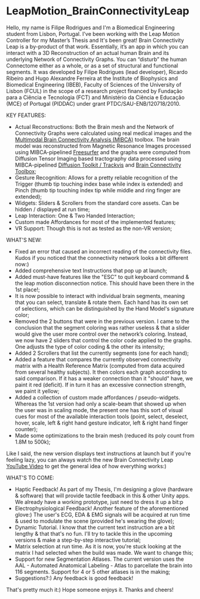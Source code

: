 # LeapMotion_BrainConnectivityLeap

Hello, my name is Filipe Rodrigues and I'm a Biomedical Engineering student from Lisbon, Portugal. I've been working with the Leap Motion Controller for my Master’s Thesis and It's been great!
Brain Connectivity Leap is a by-product of that work. Essentially, it’s an app in which you can interact with a 3D Reconstruction of an actual human Brain and its underlying Network of Connectivity Graphs. You can “disturb” the human Connectome either as a whole, or as a set of structural and functional segments. It was developed by Filipe Rodrigues (lead developer), Ricardo Ribeiro and Hugo Alexandre Ferreira at the Institute of Biophysics and Biomedical Engineering (IBEB), Faculty of Sciences of the University of Lisbon (FCUL) in the scope of a research project financed by Fundação para a Ciência e Tecnologia (FCT) and Ministério da Ciência e Educação (MCE) of Portugal (PIDDAC) under grant PTDC/SAU-ENB/120718/2010.

KEY FEATURES:
- Actual Reconstructions: Both the Brain mesh and the Network of Connectivity Graphs were calculated using real medical images and the [Multimodal Brain Connectivity Analysis (MIBCA)](http://www.mibca.com) toolbox. The brain model was reconstructed from Magnetic Resonance Images processed using MIBCA-pipelined [Freesurfer](http://surfer.nmr.mgh.harvard.edu/) and the graphs were computed from Diffusion Tensor Imaging based tractography data processed using MIBCA-pipelined [Diffusion Toolkit / Trackvis](http://www.trackvis.org/dtk/) and [Brain Connectivity Toolbox](https://sites.google.com/site/bctnet/);
- Gesture Recognition: Allows for a pretty reliable recognition of the Trigger (thumb tip touching index base while index is extended) and Pinch (thumb tip touching index tip while middle and ring finger are extended);
- Widgets: Sliders & Scrollers from the standard core assets. Can be hidden / displayed at run time;
- Leap Interaction: One & Two Handed Interaction;
- Custom made Affordances for most of the implemented features;
- VR Support: Though this is not as tested as the non-VR version;

WHAT'S NEW:
- Fixed an error that caused an incorrect reading of the connectivity files. Kudos if you noticed that the connectivity network looks a bit different now:) 
- Added comprehensive text Instructions that pop up at launch;
- Added must-have features like the "ESC" to quit keyboard command & the leap motion disconnection notice. This should have been there in the 1st place!;
- It is now possible to interact with individual brain segments, meaning that you can select, translate & rotate them. Each hand has its own set of selections, which can be distinguished by the Hand Model's signature color;
- Removed the 2 buttons that were in the previous version. I came to the conclusion that the segment coloring was rather useless & that a slider would give the user more control over the network’s coloring. Instead, we now have 2 sliders that control the color code applied to the graphs. One adjusts the type of color coding & the other its intensity;
- Added 2 Scrollers that list the currently segments (one for each hand);
- Added a feature that compares the currently observed connectivity matrix with a Health Reference Matrix (computed from data acquired from several healthy subjects). It then colors each graph according to said comparison. If it has a weaker connection than it "should" have, we paint it red (deficit). If in turn it has an excessive connection strength, we paint it yellow;
- Added a collection of custom made affordances / pseudo-widgets. Whereas the 1st version had only a scale-beam that showed up when the user was in scaling mode, the present one has this sort of visual cues for most of the available interaction tools (point, select, deselect, hover, scale, left & right hand gesture indicator, left & right hand finger counter);
- Made some optimizations to the brain mesh (reduced its poly count from 1.8M to 500k);

Like I said, the new version displays text instructions at launch but if you're feeling lazy, you can always watch the new Brain Connectivity Leap [YouTube Video](https://www.youtube.com/watch?v=bSz0j2-K_3Y) to get the general idea of how everything works:)

WHAT'S TO COME:
- Haptic Feedback! As part of my Thesis, I'm designing a glove (hardware & software) that will provide tactile feedback in this & other Unity apps. We already have a working prototype, just need to dress it up a bit:p
- Electrophysiological Feedback! Another feature of the aforementioned glove:) The user's ECG, EDA & EMG signals will be acquired at run time & used to modulate the scene (provided he's wearing the glove);
- Dynamic Tutorial. I know that the current text instruction are a bit lengthy & that that's no fun. I'll try to tackle this in the upcoming versions & make a step-by-step interactive tutorial;
- Matrix selection at run time. As it is now, you're stuck looking at the matrix I had selected when the build was made. We want to change this;
- Support for new Segmentation Atlases. The current version uses the AAL - Automated Anatomical Labeling - Atlas to parcellate the brain into 116 segments. Support for 4 or 5 other atlases is in the making;
- Suggestions?:) Any feedback is good feedback!

That's pretty much it:) Hope someone enjoys it. Thanks and cheers!
